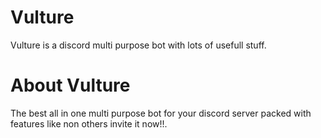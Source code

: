 # **Vulture**
Vulture is a discord multi purpose bot with lots of usefull stuff.

# **About Vulture**
The best all in one multi purpose bot for your discord server packed with features like non others invite it now!!.


